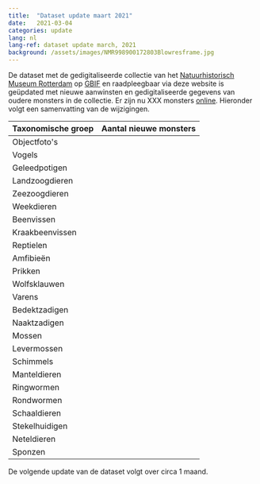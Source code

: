 ```yaml
---
title:  "Dataset update maart 2021"
date:   2021-03-04
categories: update
lang: nl
lang-ref: dataset update march, 2021
background: /assets/images/NMR998900172803Blowresframe.jpg
---
```


De dataset met de gedigitaliseerde collectie van het [Natuurhistorisch Museum Rotterdam](https://www.hetnatuurhistorisch.nl/) op [GBIF](https://www.gbif.org/) en raadpleegbaar via deze website is geüpdated met nieuwe aanwinsten en gedigitaliseerde gegevens van oudere monsters in de collectie. Er zijn nu XXX monsters [online](https://hp-nhm-rotterdam.gbif-staging.org/nl/data.html). Hieronder volgt een samenvatting van de wijzigingen. 

Taxonomische groep | Aantal nieuwe monsters
---------- | ----------  
Objectfoto's | 
Vogels | 
Geleedpotigen | 
Landzoogdieren | 
Zeezoogdieren | 
Weekdieren | 
Beenvissen | 
Kraakbeenvissen | 
Reptielen | 
Amfibieën | 
Prikken | 
Wolfsklauwen | 
Varens | 
Bedektzadigen | 
Naaktzadigen | 
Mossen | 
Levermossen | 
Schimmels | 
Manteldieren | 
Ringwormen | 
Rondwormen | 
Schaaldieren | 
Stekelhuidigen | 
Neteldieren | 
Sponzen | 

De volgende update van de dataset volgt over circa 1 maand.
